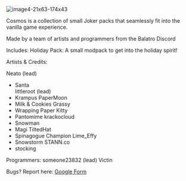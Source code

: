 ![image4-21x63-174x43](https://github.com/user-attachments/assets/339dfb57-15e8-4bb5-b23d-9a85842b21f9)

Cosmos is a collection of small Joker packs that seamlessly fit into the vanilla game experience. 

Made by a team of artists and programmers from the Balatro Discord 




Includes:
Holiday Pack: A small modpack to get into the holiday spirit! 

Artists & Credits:

Neato (lead)
- Santa   
littleroot (lead)
- Krampus
PaperMoon
- Milk & Cookies
Grassy
- Wrapping Paper
Kitty
- Pantomime 
krackocloud
- Snowman
- Magi
TiltedHat
- Spinagogue Champion
Lime_Effy
- Snowstorm
STANN.co
- stocking

Programmers:
someone23832 (lead)
Victin


Bugs? Report here: [Google Form](https://docs.google.com/forms/d/e/1FAIpQLSefF9hNJJobJWNdwNakBwIT_M5PTTjkLnvrDbkU-YvB-Dy3Mw/viewform?usp=sharing)
